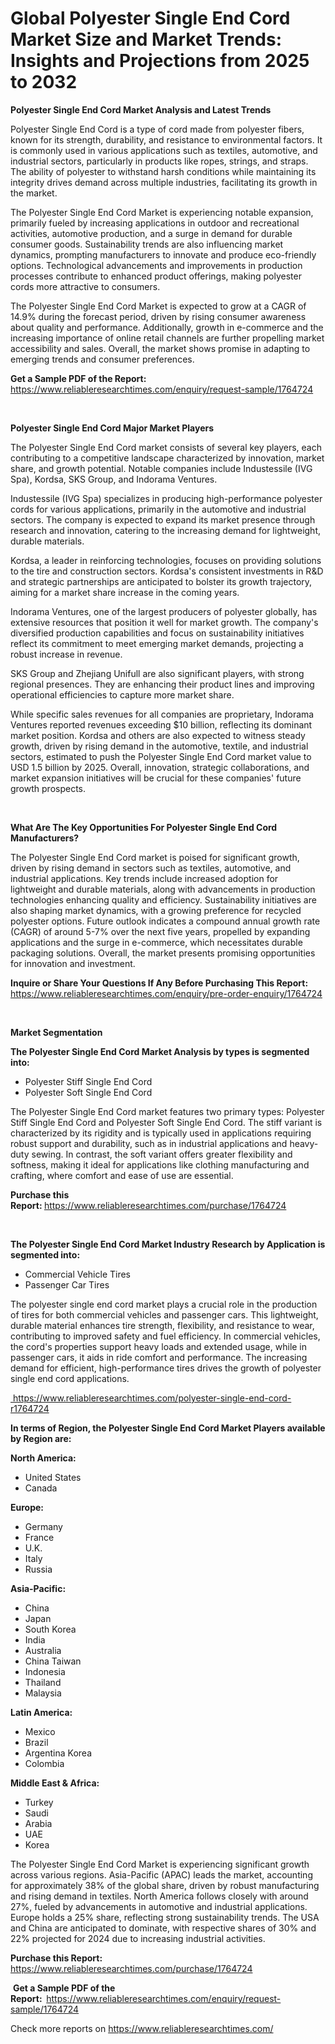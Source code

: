 <p><h1>Global Polyester Single End Cord Market Size and Market Trends: Insights and Projections from 2025 to 2032</h1></p><p><strong>Polyester Single End Cord Market Analysis and Latest Trends</strong></p>
<p><p>Polyester Single End Cord is a type of cord made from polyester fibers, known for its strength, durability, and resistance to environmental factors. It is commonly used in various applications such as textiles, automotive, and industrial sectors, particularly in products like ropes, strings, and straps. The ability of polyester to withstand harsh conditions while maintaining its integrity drives demand across multiple industries, facilitating its growth in the market.</p><p>The Polyester Single End Cord Market is experiencing notable expansion, primarily fueled by increasing applications in outdoor and recreational activities, automotive production, and a surge in demand for durable consumer goods. Sustainability trends are also influencing market dynamics, prompting manufacturers to innovate and produce eco-friendly options. Technological advancements and improvements in production processes contribute to enhanced product offerings, making polyester cords more attractive to consumers.</p><p>The Polyester Single End Cord Market is expected to grow at a CAGR of 14.9% during the forecast period, driven by rising consumer awareness about quality and performance. Additionally, growth in e-commerce and the increasing importance of online retail channels are further propelling market accessibility and sales. Overall, the market shows promise in adapting to emerging trends and consumer preferences.</p></p>
<p><strong>Get a Sample PDF of the Report:&nbsp;</strong> <a href="https://www.reliableresearchtimes.com/enquiry/request-sample/1764724?utm_campaign=2233&utm_medium=2&utm_source=Github&utm_content=ia&utm_term=03042025&utm_id=polyester-single-end-cord">https://www.reliableresearchtimes.com/enquiry/request-sample/1764724</a></p>
<p>&nbsp;</p>
<p><strong>Polyester Single End Cord Major Market Players</strong></p>
<p><p>The Polyester Single End Cord market consists of several key players, each contributing to a competitive landscape characterized by innovation, market share, and growth potential. Notable companies include Industessile (IVG Spa), Kordsa, SKS Group, and Indorama Ventures.</p><p>Industessile (IVG Spa) specializes in producing high-performance polyester cords for various applications, primarily in the automotive and industrial sectors. The company is expected to expand its market presence through research and innovation, catering to the increasing demand for lightweight, durable materials.</p><p>Kordsa, a leader in reinforcing technologies, focuses on providing solutions to the tire and construction sectors. Kordsa's consistent investments in R&D and strategic partnerships are anticipated to bolster its growth trajectory, aiming for a market share increase in the coming years.</p><p>Indorama Ventures, one of the largest producers of polyester globally, has extensive resources that position it well for market growth. The company's diversified production capabilities and focus on sustainability initiatives reflect its commitment to meet emerging market demands, projecting a robust increase in revenue.</p><p>SKS Group and Zhejiang Unifull are also significant players, with strong regional presences. They are enhancing their product lines and improving operational efficiencies to capture more market share.</p><p>While specific sales revenues for all companies are proprietary, Indorama Ventures reported revenues exceeding $10 billion, reflecting its dominant market position. Kordsa and others are also expected to witness steady growth, driven by rising demand in the automotive, textile, and industrial sectors, estimated to push the Polyester Single End Cord market value to USD 1.5 billion by 2025. Overall, innovation, strategic collaborations, and market expansion initiatives will be crucial for these companies' future growth prospects.</p></p>
<p>&nbsp;</p>
<p><strong>What Are The Key Opportunities For Polyester Single End Cord Manufacturers?</strong></p>
<p><p>The Polyester Single End Cord market is poised for significant growth, driven by rising demand in sectors such as textiles, automotive, and industrial applications. Key trends include increased adoption for lightweight and durable materials, along with advancements in production technologies enhancing quality and efficiency. Sustainability initiatives are also shaping market dynamics, with a growing preference for recycled polyester options. Future outlook indicates a compound annual growth rate (CAGR) of around 5-7% over the next five years, propelled by expanding applications and the surge in e-commerce, which necessitates durable packaging solutions. Overall, the market presents promising opportunities for innovation and investment.</p></p>
<p><strong>Inquire or Share Your Questions If Any Before Purchasing This Report:</strong> <a href="https://www.reliableresearchtimes.com/enquiry/pre-order-enquiry/1764724?utm_campaign=2233&utm_medium=2&utm_source=Github&utm_content=ia&utm_term=03042025&utm_id=polyester-single-end-cord">https://www.reliableresearchtimes.com/enquiry/pre-order-enquiry/1764724</a></p>
<p>&nbsp;</p>
<p><strong>Market Segmentation</strong></p>
<p><strong>The Polyester Single End Cord Market Analysis by types is segmented into:</strong></p>
<p><ul><li>Polyester Stiff Single End Cord</li><li>Polyester Soft Single End Cord</li></ul></p>
<p><p>The Polyester Single End Cord market features two primary types: Polyester Stiff Single End Cord and Polyester Soft Single End Cord. The stiff variant is characterized by its rigidity and is typically used in applications requiring robust support and durability, such as in industrial applications and heavy-duty sewing. In contrast, the soft variant offers greater flexibility and softness, making it ideal for applications like clothing manufacturing and crafting, where comfort and ease of use are essential.</p></p>
<p><strong>Purchase this Report:&nbsp;</strong><a href="https://www.reliableresearchtimes.com/purchase/1764724?utm_campaign=2233&utm_medium=2&utm_source=Github&utm_content=ia&utm_term=03042025&utm_id=polyester-single-end-cord">https://www.reliableresearchtimes.com/purchase/1764724</a></p>
<p>&nbsp;</p>
<p><strong>The Polyester Single End Cord Market Industry Research by Application is segmented into:</strong></p>
<p><ul><li>Commercial Vehicle Tires</li><li>Passenger Car Tires</li></ul></p>
<p><p>The polyester single end cord market plays a crucial role in the production of tires for both commercial vehicles and passenger cars. This lightweight, durable material enhances tire strength, flexibility, and resistance to wear, contributing to improved safety and fuel efficiency. In commercial vehicles, the cord's properties support heavy loads and extended usage, while in passenger cars, it aids in ride comfort and performance. The increasing demand for efficient, high-performance tires drives the growth of polyester single end cord applications.</p></p>
<p><a href="https://www.reliableresearchtimes.com/polyester-single-end-cord-r1764724?utm_campaign=2233&utm_medium=2&utm_source=Github&utm_content=ia&utm_term=03042025&utm_id=polyester-single-end-cord">&nbsp;https://www.reliableresearchtimes.com/polyester-single-end-cord-r1764724</a></p>
<p><strong>In terms of Region, the Polyester Single End Cord Market Players available by Region are:</strong></p>
<p>
    <p> <strong> North America: </strong>
        <ul>
            <li>United States</li>
            <li>Canada</li>
        </ul>
        </p> 
    <p> <strong> Europe: </strong>
        <ul>
            <li>Germany</li>
            <li>France</li>
            <li>U.K.</li>
            <li>Italy</li>
            <li>Russia</li>
        </ul>
        </p> 
    <p> <strong> Asia-Pacific: </strong>
        <ul>
            <li>China</li>
            <li>Japan</li>
            <li>South Korea</li>
            <li>India</li>
            <li>Australia</li>
            <li>China Taiwan</li>
            <li>Indonesia</li>
            <li>Thailand</li>
            <li>Malaysia</li>
        </ul>
        </p> 
    <p> <strong> Latin America: </strong>
        <ul>
            <li>Mexico</li>
            <li>Brazil</li>
            <li>Argentina Korea</li>
            <li>Colombia</li>
        </ul>
        </p> 
    <p> <strong> Middle East & Africa: </strong>
        <ul>
            <li>Turkey</li>
            <li>Saudi</li>
            <li>Arabia</li>
            <li>UAE</li>
            <li>Korea</li>
        </ul>
    </p>
    </p>
<p><p>The Polyester Single End Cord Market is experiencing significant growth across various regions. Asia-Pacific (APAC) leads the market, accounting for approximately 38% of the global share, driven by robust manufacturing and rising demand in textiles. North America follows closely with around 27%, fueled by advancements in automotive and industrial applications. Europe holds a 25% share, reflecting strong sustainability trends. The USA and China are anticipated to dominate, with respective shares of 30% and 22% projected for 2024 due to increasing industrial activities.</p></p>
<p><strong>Purchase this Report: </strong><a href="https://www.reliableresearchtimes.com/purchase/1764724?utm_campaign=2233&utm_medium=2&utm_source=Github&utm_content=ia&utm_term=03042025&utm_id=polyester-single-end-cord">https://www.reliableresearchtimes.com/purchase/1764724</a></p>
<p>&nbsp;<strong>Get a Sample PDF of the Report:&nbsp;&nbsp;</strong><a href="https://www.reliableresearchtimes.com/enquiry/request-sample/1764724?utm_campaign=2233&utm_medium=2&utm_source=Github&utm_content=ia&utm_term=03042025&utm_id=polyester-single-end-cord">https://www.reliableresearchtimes.com/enquiry/request-sample/1764724</a></p>
<p><strong></strong></p>
<p>Check more reports on <a href="https://www.reliableresearchtimes.com/?utm_campaign=2233&utm_medium=2&utm_source=Github&utm_content=ia&utm_term=03042025&utm_id=polyester-single-end-cord">https://www.reliableresearchtimes.com/</a></p>